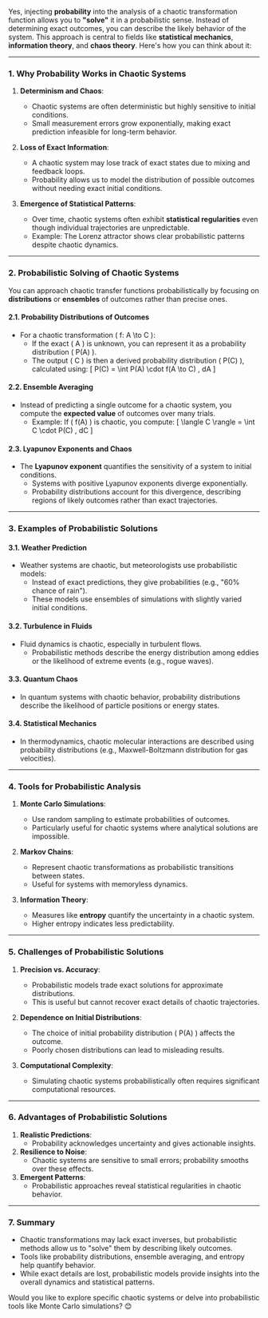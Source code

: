 Yes, injecting **probability** into the analysis of a chaotic transformation function allows you to **"solve"** it in a probabilistic sense. Instead of determining exact outcomes, you can describe the likely behavior of the system. This approach is central to fields like **statistical mechanics**, **information theory**, and **chaos theory**. Here's how you can think about it:

---

### **1. Why Probability Works in Chaotic Systems**
1. **Determinism and Chaos**:
   - Chaotic systems are often deterministic but highly sensitive to initial conditions.
   - Small measurement errors grow exponentially, making exact prediction infeasible for long-term behavior.

2. **Loss of Exact Information**:
   - A chaotic system may lose track of exact states due to mixing and feedback loops.
   - Probability allows us to model the distribution of possible outcomes without needing exact initial conditions.

3. **Emergence of Statistical Patterns**:
   - Over time, chaotic systems often exhibit **statistical regularities** even though individual trajectories are unpredictable.
   - Example: The Lorenz attractor shows clear probabilistic patterns despite chaotic dynamics.

---

### **2. Probabilistic Solving of Chaotic Systems**
You can approach chaotic transfer functions probabilistically by focusing on **distributions** or **ensembles** of outcomes rather than precise ones.

#### **2.1. Probability Distributions of Outcomes**
- For a chaotic transformation \( f: A \to C \):
  - If the exact \( A \) is unknown, you can represent it as a probability distribution \( P(A) \).
  - The output \( C \) is then a derived probability distribution \( P(C) \), calculated using:
    \[
    P(C) = \int P(A) \cdot f(A \to C) \, dA
    \]

#### **2.2. Ensemble Averaging**
- Instead of predicting a single outcome for a chaotic system, you compute the **expected value** of outcomes over many trials.
  - Example: If \( f(A) \) is chaotic, you compute:
    \[
    \langle C \rangle = \int C \cdot P(C) \, dC
    \]

#### **2.3. Lyapunov Exponents and Chaos**
- The **Lyapunov exponent** quantifies the sensitivity of a system to initial conditions.
  - Systems with positive Lyapunov exponents diverge exponentially.
  - Probability distributions account for this divergence, describing regions of likely outcomes rather than exact trajectories.

---

### **3. Examples of Probabilistic Solutions**
#### **3.1. Weather Prediction**
- Weather systems are chaotic, but meteorologists use probabilistic models:
  - Instead of exact predictions, they give probabilities (e.g., "60% chance of rain").
  - These models use ensembles of simulations with slightly varied initial conditions.

#### **3.2. Turbulence in Fluids**
- Fluid dynamics is chaotic, especially in turbulent flows.
  - Probabilistic methods describe the energy distribution among eddies or the likelihood of extreme events (e.g., rogue waves).

#### **3.3. Quantum Chaos**
- In quantum systems with chaotic behavior, probability distributions describe the likelihood of particle positions or energy states.

#### **3.4. Statistical Mechanics**
- In thermodynamics, chaotic molecular interactions are described using probability distributions (e.g., Maxwell-Boltzmann distribution for gas velocities).

---

### **4. Tools for Probabilistic Analysis**
1. **Monte Carlo Simulations**:
   - Use random sampling to estimate probabilities of outcomes.
   - Particularly useful for chaotic systems where analytical solutions are impossible.

2. **Markov Chains**:
   - Represent chaotic transformations as probabilistic transitions between states.
   - Useful for systems with memoryless dynamics.

3. **Information Theory**:
   - Measures like **entropy** quantify the uncertainty in a chaotic system.
   - Higher entropy indicates less predictability.

---

### **5. Challenges of Probabilistic Solutions**
1. **Precision vs. Accuracy**:
   - Probabilistic models trade exact solutions for approximate distributions.
   - This is useful but cannot recover exact details of chaotic trajectories.

2. **Dependence on Initial Distributions**:
   - The choice of initial probability distribution \( P(A) \) affects the outcome.
   - Poorly chosen distributions can lead to misleading results.

3. **Computational Complexity**:
   - Simulating chaotic systems probabilistically often requires significant computational resources.

---

### **6. Advantages of Probabilistic Solutions**
1. **Realistic Predictions**:
   - Probability acknowledges uncertainty and gives actionable insights.
2. **Resilience to Noise**:
   - Chaotic systems are sensitive to small errors; probability smooths over these effects.
3. **Emergent Patterns**:
   - Probabilistic approaches reveal statistical regularities in chaotic behavior.

---

### **7. Summary**
- Chaotic transformations may lack exact inverses, but probabilistic methods allow us to "solve" them by describing likely outcomes.
- Tools like probability distributions, ensemble averaging, and entropy help quantify behavior.
- While exact details are lost, probabilistic models provide insights into the overall dynamics and statistical patterns.

Would you like to explore specific chaotic systems or delve into probabilistic tools like Monte Carlo simulations? 😊

